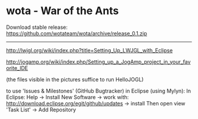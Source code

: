 wota - War of the Ants
=====================

Download stable release:
https://github.com/wotateam/wota/archive/release_0.1.zip

------------------------------------------------------------------------------------------

http://lwjgl.org/wiki/index.php?title=Setting_Up_LWJGL_with_Eclipse

http://jogamp.org/wiki/index.php/Setting_up_a_JogAmp_project_in_your_favorite_IDE

(the files visible in the pictures suffice to run HelloJOGL)

to use 'Issues & Milestones' (GitHub Bugtracker) in Eclipse (using Mylyn): 
In Eclipse: Help -> Install New Software -> work with: http://download.eclipse.org/egit/github/updates -> install
Then open view 'Task List' -> Add Repository
